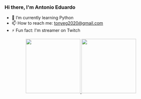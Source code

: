 ### Hi there, I'm Antonio Eduardo

- 🌱 I’m currently learning Python
- 📫 How to reach me: tonyeg2020@gmail.com
- ⚡ Fun fact: I'm streamer on Twitch

<div align="center">
  <a href="https://github.com/queyx0">
  <img height="180em" src="https://github-readme-stats.vercel.app/api?username=queyx0&show_icons=true&theme=dracula&include_all_commits=true&count_private=false"/>
  <img height="180em" src="https://github-readme-stats.vercel.app/api/top-langs/?username=queyx0&layout=compact&langs_count=7&theme=dracula"/>
</div>
